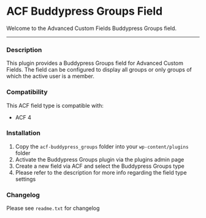 # ACF Buddypress Groups Field

Welcome to the Advanced Custom Fields Buddypress Groups field.

-----------------------

### Description

This plugin provides a Buddypress Groups field for Advanced Custom Fields. The field can be configured to display all groups or only groups of which the active user is a member.

### Compatibility

This ACF field type is compatible with:
* ACF 4

### Installation

1. Copy the `acf-buddypress_groups` folder into your `wp-content/plugins` folder
2. Activate the Buddypress Groups plugin via the plugins admin page
3. Create a new field via ACF and select the Buddypress Groups type
4. Please refer to the description for more info regarding the field type settings

### Changelog
Please see `readme.txt` for changelog
